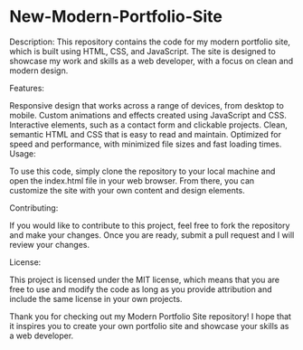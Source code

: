 # New-Modern-Portfolio-Site

Description: This repository contains the code for my modern portfolio site, which is built using HTML, CSS, and JavaScript. The site is designed to showcase my work and skills as a web developer, with a focus on clean and modern design.

Features:

Responsive design that works across a range of devices, from desktop to mobile.
Custom animations and effects created using JavaScript and CSS.
Interactive elements, such as a contact form and clickable projects.
Clean, semantic HTML and CSS that is easy to read and maintain.
Optimized for speed and performance, with minimized file sizes and fast loading times.
Usage:

To use this code, simply clone the repository to your local machine and open the index.html file in your web browser. From there, you can customize the site with your own content and design elements.

Contributing:

If you would like to contribute to this project, feel free to fork the repository and make your changes. Once you are ready, submit a pull request and I will review your changes.

License:

This project is licensed under the MIT license, which means that you are free to use and modify the code as long as you provide attribution and include the same license in your own projects.

Thank you for checking out my Modern Portfolio Site repository! I hope that it inspires you to create your own portfolio site and showcase your skills as a web developer.

